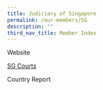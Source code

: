 ```yaml
---
title: Judiciary of Singapore
permalink: /our-members/SG
description: ""
third_nav_title: Member Index
---
```

Website

[SG Courts](https://www.judiciary.gov.sg/)


Country Report

